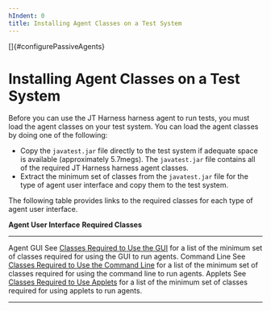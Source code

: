 ```yaml
---
hIndent: 0
title: Installing Agent Classes on a Test System
---
```


[]{#configurePassiveAgents}

# Installing Agent Classes on a Test System

Before you can use the JT Harness harness agent to run tests, you must load the agent classes on
your test system. You can load the agent classes by doing one of the following:

-   Copy the `javatest.jar` file directly to the test system if adequate space is available
    (approximately 5.7megs). The `javatest.jar` file contains all of the required JT Harness harness
    agent classes.
-   Extract the minimum set of classes from the `javatest.jar` file for the type of agent user
    interface and copy them to the test system.

The following table provides links to the required classes for each type of agent user interface.

  **Agent User Interface**   **Required Classes**
  -------------------------- --------------------------------------------------------------------------------------------------------------------------------------------------------------------------
  Agent GUI                  See [Classes Required to Use the GUI](classDepLists/AgentFrame.html) for a list of the minimum set of classes required for using the GUI to run agents.
  Command Line               See [Classes Required to Use the Command Line](classDepLists/AgentMain.html) for a list of the minimum set of classes required for using the command line to run agents.
  Applets                    See [Classes Required to Use Applets](classDepLists/AgentApplet.html) for a list of the minimum set of classes required for using applets to run agents.

----------------------------------------------------------------------------------------------------


